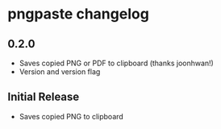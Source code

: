 # pngpaste changelog

## 0.2.0

* Saves copied PNG or PDF to clipboard (thanks joonhwan!)
* Version and version flag

## Initial Release

* Saves copied PNG to clipboard
